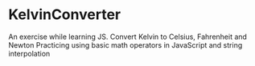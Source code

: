 # KelvinConverter
An exercise while learning JS. Convert Kelvin to Celsius, Fahrenheit and Newton
Practicing using basic math operators in JavaScript and string interpolation
